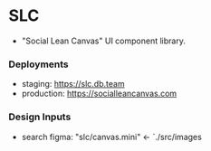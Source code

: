 # SLC
- "Social Lean Canvas" UI component library.

### Deployments
- staging: https://slc.db.team
- production: https://socialleancanvas.com


### Design Inputs
- search figma: "slc/canvas.mini" ← `./src/images

